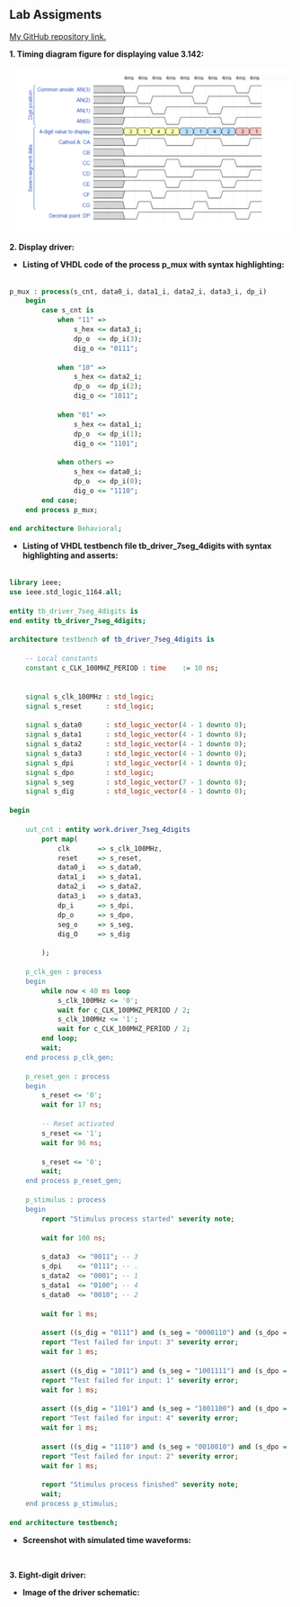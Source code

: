 ## Lab Assigments

[My GitHub repository link.](https://github.com/UgurErdemYURT/Digital-electronics-1/tree/main/Labs)

  **1. Timing diagram figure for displaying value 3.142:**

![figure1](https://github.com/UgurErdemYURT/Digital-electronics-1/blob/main/Labs/06-display_driver/Pictures/figure1.PNG)


  **2. Display driver:**

  - **Listing of VHDL code of the process p_mux with syntax highlighting:**

```VHDL

p_mux : process(s_cnt, data0_i, data1_i, data2_i, data3_i, dp_i)
    begin
        case s_cnt is
            when "11" =>
                s_hex <= data3_i;
                dp_o  <= dp_i(3);
                dig_o <= "0111";

            when "10" =>
                s_hex <= data2_i;
                dp_o  <= dp_i(2);
                dig_o <= "1011";

            when "01" =>
                s_hex <= data1_i;
                dp_o  <= dp_i(1);
                dig_o <= "1101";

            when others =>
                s_hex <= data0_i;
                dp_o  <= dp_i(0);
                dig_o <= "1110";
        end case;
    end process p_mux;

end architecture Behavioral;

```


  - **Listing of VHDL testbench file tb_driver_7seg_4digits with syntax highlighting and asserts:**

```VHDL

library ieee;
use ieee.std_logic_1164.all;

entity tb_driver_7seg_4digits is
end entity tb_driver_7seg_4digits;

architecture testbench of tb_driver_7seg_4digits is

    -- Local constants
    constant c_CLK_100MHZ_PERIOD : time    := 10 ns;


    signal s_clk_100MHz : std_logic;
    signal s_reset      : std_logic;
 
    signal s_data0      : std_logic_vector(4 - 1 downto 0);
    signal s_data1      : std_logic_vector(4 - 1 downto 0);
    signal s_data2      : std_logic_vector(4 - 1 downto 0);
    signal s_data3      : std_logic_vector(4 - 1 downto 0);
    signal s_dpi        : std_logic_vector(4 - 1 downto 0);
    signal s_dpo        : std_logic;
    signal s_seg        : std_logic_vector(7 - 1 downto 0);
    signal s_dig        : std_logic_vector(4 - 1 downto 0);
    
begin

    uut_cnt : entity work.driver_7seg_4digits
        port map(
            clk       => s_clk_100MHz,
            reset     => s_reset,
            data0_i   => s_data0,
            data1_i   => s_data1,
            data2_i   => s_data2,
            data3_i   => s_data3,
            dp_i      => s_dpi,
            dp_o      => s_dpo,
            seg_o     => s_seg,
            dig_O     => s_dig  
        
        );

    p_clk_gen : process
    begin
        while now < 40 ms loop         
            s_clk_100MHz <= '0';
            wait for c_CLK_100MHZ_PERIOD / 2;
            s_clk_100MHz <= '1';
            wait for c_CLK_100MHZ_PERIOD / 2;
        end loop;
        wait;
    end process p_clk_gen;

    p_reset_gen : process
    begin
        s_reset <= '0';
        wait for 17 ns;
        
        -- Reset activated
        s_reset <= '1';
        wait for 96 ns;

        s_reset <= '0';
        wait;
    end process p_reset_gen;

    p_stimulus : process
    begin
        report "Stimulus process started" severity note;
        
        wait for 100 ns;
        
        s_data3  <= "0011"; -- 3
        s_dpi    <= "0111"; -- .
        s_data2  <= "0001"; -- 1
        s_data1  <= "0100"; -- 4
        s_data0  <= "0010"; -- 2
        
        wait for 1 ms;
        
        assert ((s_dig = "0111") and (s_seg = "0000110") and (s_dpo = '0'))
        report "Test failed for input: 3" severity error;
        wait for 1 ms;
        
        assert ((s_dig = "1011") and (s_seg = "1001111") and (s_dpo = '1'))
        report "Test failed for input: 1" severity error;
        wait for 1 ms;
        
        assert ((s_dig = "1101") and (s_seg = "1001100") and (s_dpo = '1'))
        report "Test failed for input: 4" severity error;
        wait for 1 ms;
        
        assert ((s_dig = "1110") and (s_seg = "0010010") and (s_dpo = '1'))
        report "Test failed for input: 2" severity error;
        wait for 1 ms;     
             
        report "Stimulus process finished" severity note;
        wait;
    end process p_stimulus;
   
end architecture testbench; 

```

  - **Screenshot with simulated time waveforms:**
  
![]()
  
  **3. Eight-digit driver:**
  
  
  - **Image of the driver schematic:**

![]()


